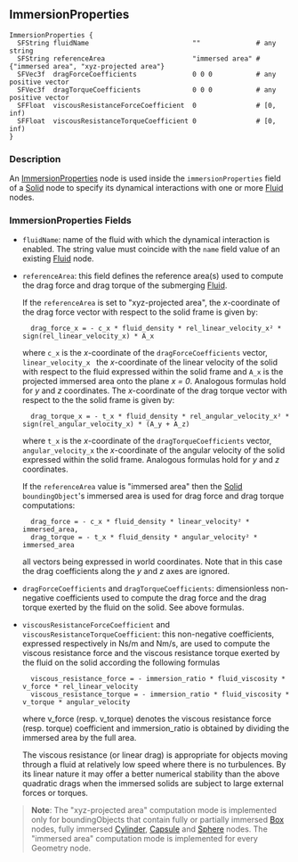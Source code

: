 ## ImmersionProperties

```
ImmersionProperties {
  SFString fluidName                          ""              # any string
  SFString referenceArea                      "immersed area" # {"immersed area", "xyz-projected area"}
  SFVec3f  dragForceCoefficients              0 0 0           # any positive vector
  SFVec3f  dragTorqueCoefficients             0 0 0           # any positive vector
  SFFloat  viscousResistanceForceCoefficient  0               # [0, inf)
  SFFloat  viscousResistanceTorqueCoefficient 0               # [0, inf)
}
```

### Description

An [ImmersionProperties](#immersionproperties) node is used inside the `immersionProperties` field of a [Solid](solid.md) node to specify its dynamical interactions with one or more [Fluid](fluid.md) nodes.

### ImmersionProperties Fields

- `fluidName`: name of the fluid with which the dynamical interaction is enabled.
The string value must coincide with the `name` field value of an existing [Fluid](fluid.md) node.

- `referenceArea`: this field defines the reference area(s) used to compute the drag force and drag torque of the submerging [Fluid](fluid.md).

    If the `referenceArea` is set to "xyz-projected area", the *x*-coordinate of the
    drag force vector with respect to the solid frame is given by:

        drag_force_x = - c_x * fluid_density * rel_linear_velocity_x² * sign(rel_linear_velocity_x) * A_x

    where `c_x` is the *x*-coordinate of the `dragForceCoefficients` vector,
    `linear_velocity_x ` the *x*-coordinate of the linear velocity of the solid with
    respect to the fluid expressed within the solid frame and `A_x` is the projected
    immersed area onto the plane *x = 0*. Analogous formulas hold for *y* and *z*
    coordinates.  The *x*-coordinate of the drag torque vector with respect to the
    the solid frame is given by:

        drag_torque_x = - t_x * fluid_density * rel_angular_velocity_x² * sign(rel_angular_velocity_x) * (A_y + A_z)

    where `t_x` is the *x*-coordinate of the `dragTorqueCoefficients` vector,
    `angular_velocity_x` the *x*-coordinate of the angular velocity of the solid
    expressed within the solid frame. Analogous formulas hold for *y* and *z*
    coordinates.

    If the `referenceArea` value is "immersed area" then the [Solid](solid.md)
    `boundingObject`'s immersed area is used for drag force and drag torque
    computations:

        drag_force = - c_x * fluid_density * linear_velocity² * immersed_area,
        drag_torque = - t_x * fluid_density * angular_velocity² * immersed_area

    all vectors being expressed in world coordinates. Note that in this case the
    drag coefficients along the *y* and *z* axes are ignored.

- `dragForceCoefficients` and `dragTorqueCoefficients`: dimensionless non-negative coefficients used to compute the drag force and the drag torque exerted by the fluid on the solid.
See above formulas.

- `viscousResistanceForceCoefficient` and `viscousResistanceTorqueCoefficient`: this non-negative coefficients, expressed respectively in Ns/m and Nm/s, are used to compute the viscous resistance force and the viscous resistance torque exerted by the fluid on the solid according the following formulas

        viscous_resistance_force = - immersion_ratio * fluid_viscosity * v_force * rel_linear_velocity
        viscous_resistance_torque = - immersion_ratio * fluid_viscosity * v_torque * angular_velocity

    where v\_force (resp. v\_torque) denotes the viscous resistance force (resp.
    torque) coefficient and immersion\_ratio is obtained by dividing the immersed
    area by the full area.

    The viscous resistance (or linear drag) is appropriate for objects moving
    through a fluid at relatively low speed where there is no turbulences. By its
    linear nature it may offer a better numerical stability than the above quadratic
    drags when the immersed solids are subject to large external forces or torques.

> **Note**: The "xyz-projected area" computation mode is implemented only for boundingObjects that contain fully or partially immersed [Box](box.md) nodes, fully immersed [Cylinder](cylinder.md), [Capsule](capsule.md) and [Sphere](sphere.md) nodes.
The "immersed area" computation mode is implemented for every Geometry node.
